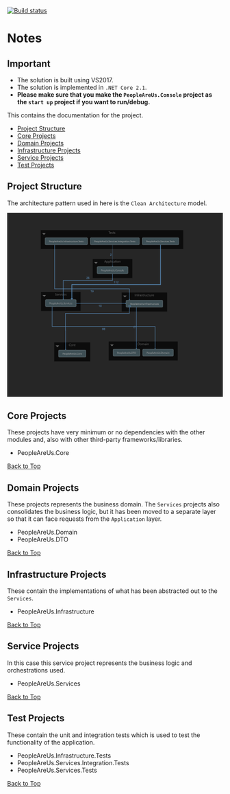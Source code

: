 [![Build status](https://dev.azure.com/cchatangala/PeopleAreUs/_apis/build/status/PROD%20-%20CI)](https://dev.azure.com/cchatangala/PeopleAreUs/_build/latest?definitionId=34)
# Notes

## Important

* The solution is built using VS2017.
* The solution is implemented in `.NET Core 2.1`.
* __Please make sure that you make the `PeopleAreUs.Console` project as the `start up` project if you want to run/debug.__

This contains the documentation for the project.

* [Project Structure](https://github.com/Cheranga/PeopleAreUs#project-structure)
* [Core Projects](https://github.com/Cheranga/PeopleAreUs#core-projects)
* [Domain Projects](https://github.com/Cheranga/PeopleAreUs#domain-projects)
* [Infrastructure Projects](https://github.com/Cheranga/PeopleAreUs#infrastructure-projects)
* [Service Projects](https://github.com/Cheranga/PeopleAreUs#service-projects)
* [Test Projects](https://github.com/Cheranga/PeopleAreUs#test-projects)

## Project Structure

The architecture pattern used in here is the `Clean Architecture` model.

![alt text](https://github.com/Cheranga/TempPeopleAreUs/blob/master/Images/Project%20Architecture%20Diagram.png "Project Structure")

## Core Projects

These projects have very minimum or no dependencies with the other modules and, also with other third-party frameworks/libraries.

* PeopleAreUs.Core

[Back to Top](https://github.com/Cheranga/PeopleAreUs#notes)

## Domain Projects

These projects represents the business domain. The `Services` projects also consolidates the business logic, but it has been moved to a separate layer so that it can face requests from the `Application` layer.

* PeopleAreUs.Domain
* PeopleAreUs.DTO

[Back to Top](https://github.com/Cheranga/PeopleAreUs#notes)

## Infrastructure Projects

These contain the implementations of what has been abstracted out to the `Services`.

* PeopleAreUs.Infrastructure

[Back to Top](https://github.com/Cheranga/PeopleAreUs#notes)

## Service Projects

In this case this service project represents the business logic and orchestrations used.

* PeopleAreUs.Services

[Back to Top](https://github.com/Cheranga/PeopleAreUs#notes)

## Test Projects

These contain the unit and integration tests which is used to test the functionality of the application.

* PeopleAreUs.Infrastructure.Tests
* PeopleAreUs.Services.Integration.Tests
* PeopleAreUs.Services.Tests

[Back to Top](https://github.com/Cheranga/PeopleAreUs#notes)